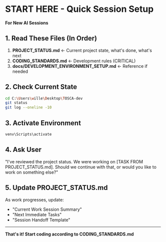 # START HERE - Quick Session Setup

**For New AI Sessions**

## 1. Read These Files (In Order)

1. **PROJECT_STATUS.md** ← Current project state, what's done, what's next
2. **CODING_STANDARDS.md** ← Development rules (CRITICAL)
3. **docs/DEVELOPMENT_ENVIRONMENT_SETUP.md** ← Reference if needed

## 2. Check Current State

```bash
cd C:\Users\wille\Desktop\TOSCA-dev
git status
git log --oneline -10
```

## 3. Activate Environment

```bash
venv\Scripts\activate
```

## 4. Ask User

"I've reviewed the project status. We were working on [TASK FROM PROJECT_STATUS.md]. Should we continue with that, or would you like to work on something else?"

## 5. Update PROJECT_STATUS.md

As work progresses, update:
- "Current Work Session Summary"
- "Next Immediate Tasks"
- "Session Handoff Template"

---

**That's it! Start coding according to CODING_STANDARDS.md**

